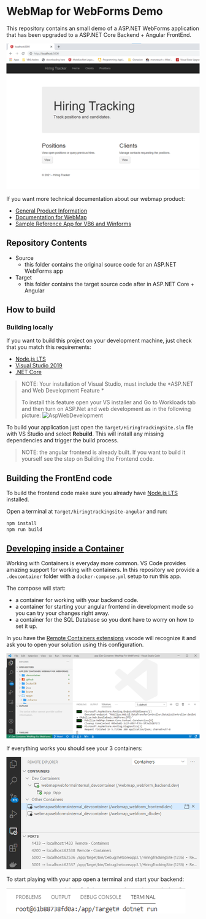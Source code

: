 # WebMap for WebForms Demo

This repository contains an small demo of a ASP.NET WebForms application that has been 
upgraded to a ASP.NET Core Backend + Angular FrontEnd.

![](./Docs/Screenshot_MainScreen.png)

If you want more technical documentation about our webmap product:
- [General Product Information](https://www.mobilize.net/products/app-migrations/webmap/)
- [Documentation for WebMap](https://docs.mobilize.net/webmap/)
 - [Sample Reference App for VB6 and Winforms](https://github.com/MobilizeNet/SKS)

## Repository Contents

- Source
    - this folder contains the original source code for an ASP.NET WebForms app
- Target
    - this folder contains the target source code after in ASP.NET Core + Angular

## How to build

### Building locally

If you want to build this project on your development machine, just check that you match this requirements:

* [Node.js LTS](https://nodejs.org/en/download/)
* [Visual Studio 2019](https://visualstudio.microsoft.com/downloads/)
* [.NET Core](https://dotnet.microsoft.com/download)

> NOTE: Your installation of Visual Studio, must include the *ASP.NET and Web Development Feature *
>
> To install this feature open your VS installer and Go to Workloads tab and then turn on ASP.Net and web development as in the following picture: 
![AspWebDevelopment](https://gblobscdn.gitbook.com/assets%2F-MEOm98BbzqckTUoLpXN%2F-MObjz9M3Gd4Q3oDTVfk%2F-MOfsymyfLvuUJarfQAA%2Fimage.png?alt=media&token=67fbfe2d-b5f9-4c78-b24b-51d5800053af)

To build your application just open the `Target/HiringTrackingSite.sln` file with VS Studio and select **Rebuild**. This will install any missing dependencies and trigger the build process.

> NOTE: the angular frontend is already built. If you want to build it yourself see the step on Building the Frontend code.


## Building the FrontEnd code

To build the frontend code make sure you already have [Node.js LTS](https://nodejs.org/en/download/) installed.

Open a terminal at `Target/hiringtrackingsite-angular` and run:
```
npm install
npm run build
```

## [Developing inside a Container](https://code.visualstudio.com/docs/remote/containers)

Working with Containers is everyday more common. 
VS Code provides amazing support for working with containers. In this repository we provide a `.devcontainer` folder with a `docker-compose.yml` setup to run this app.

The compose will start:
* a container for working with your backend code.
* a container for starting your angular frontend in development mode so you can try your changes right away.
* a container for the SQL Database so you dont have to worry on how to set it up.

In you have the [Remote Containers extensions](https://marketplace.visualstudio.com/items?itemName=ms-vscode-remote.remote-containers) vscode will recognize it and ask you to open your solution using this configuration.

![VSCode using DevContainers](./Docs/AppInDevContainers.png)

If everything works you should see your 3 containers:

![Containers](./Docs/Containers.png)

To start playing with your app open a terminal and start your backend:

![Terminal](./Docs/DevContainer_StartInTerminal.png)



